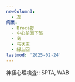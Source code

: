 ```yaml
---
newColumn3:
  - 左
病巣:
  - Broca野
  - 中心前回下部
  - 島
  - 弓状束
  - 縁上回
lastmod: '2025-02-24'
---
```

神経心理検査:: SPTA, WAB
